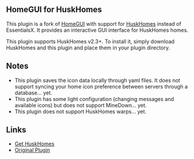 ## HomeGUI for HuskHomes
This plugin is a fork of [HomeGUI](https://github.com/TechnoVisionDev/HomeGUI) with support for [HuskHomes](https://github.com/WiIIiam278/HuskHomes2) instead of EssentialsX. It provides an interactive GUI interface for HuskHomes homes.

This plugin supports HuskHomes v2.3+. To install it, simply download HuskHomes and this plugin and place them in your plugin directory.

## Notes
* This plugin saves the icon data locally through yaml files. It does not support syncing your home icon preference between servers through a database... yet.
* This plugin has some light configuration (changing messages and available icons) but does not support MineDown... yet.
* This plugin does not support HuskHomes warps... yet.

## Links
* [Get HuskHomes](https://www.spigotmc.org/resources/homegui-1-8-1-16.77852/)
* [Original Plugin](https://www.spigotmc.org/resources/homegui-1-8-1-16.77852/)
